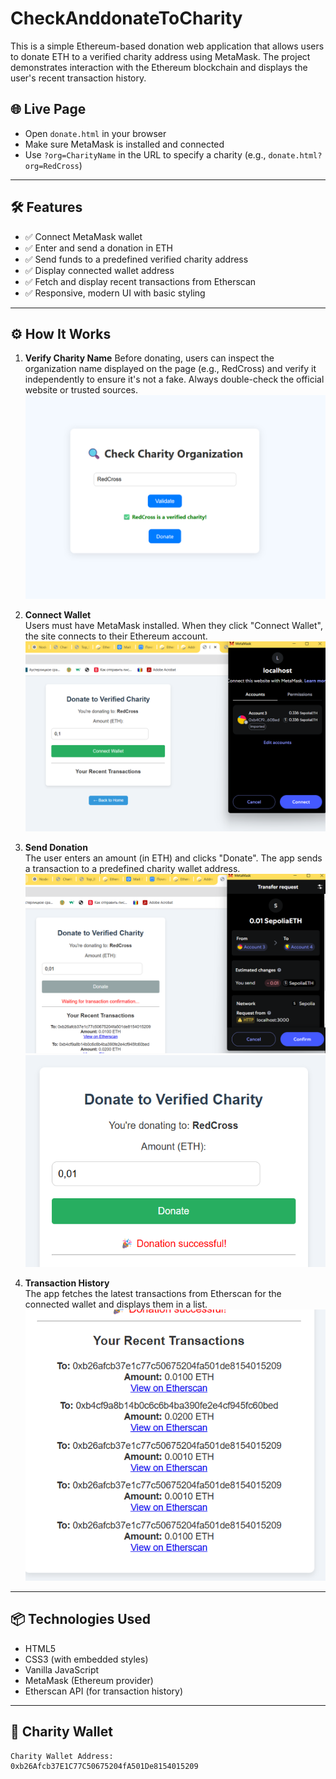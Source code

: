 # CheckAnddonateToCharity

This is a simple Ethereum-based donation web application that allows users to donate ETH to a verified charity address using MetaMask. The project demonstrates interaction with the Ethereum blockchain and displays the user's recent transaction history.

## 🌐 Live Page

- Open `donate.html` in your browser
- Make sure MetaMask is installed and connected
- Use `?org=CharityName` in the URL to specify a charity (e.g., `donate.html?org=RedCross`)

---

## 🛠 Features

- ✅ Connect MetaMask wallet
- ✅ Enter and send a donation in ETH
- ✅ Send funds to a predefined verified charity address
- ✅ Display connected wallet address
- ✅ Fetch and display recent transactions from Etherscan
- ✅ Responsive, modern UI with basic styling

---

## ⚙️ How It Works

1. **Verify Charity Name**
   Before donating, users can inspect the organization name displayed on the page (e.g., RedCross) and verify it independently to ensure it's not a fake. Always double-check the official website or trusted sources.
   ![Main Page](images/check.png)

3. **Connect Wallet**  
   Users must have MetaMask installed. When they click "Connect Wallet", the site connects to their Ethereum account.
   ![Donate Page](images/wallet.png)

5. **Send Donation**  
   The user enters an amount (in ETH) and clicks "Donate". The app sends a transaction to a predefined charity wallet address.
   ![Transaction](images/transaction.png)
   ![Success](images/success.png)

7. **Transaction History**  
   The app fetches the latest transactions from Etherscan for the connected wallet and displays them in a list.
   ![History](images/history.png)

---

## 📦 Technologies Used

- HTML5
- CSS3 (with embedded styles)
- Vanilla JavaScript
- MetaMask (Ethereum provider)
- Etherscan API (for transaction history)

---

## 🔐 Charity Wallet

```text
Charity Wallet Address:
0xb26Afcb37E1C77C50675204fA501De8154015209

